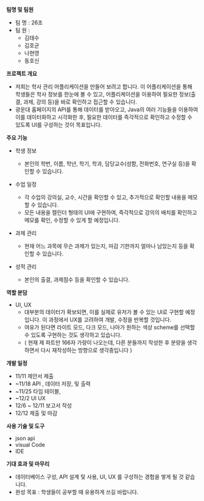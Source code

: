 
**팀명 및 팀원**
- 팀 명 : 26조
- 팀 원 :
    - 김태수
    - 김호균
    - 나현영
    - 동호신

**프로젝트 개요**
<!--
학사 관리 어플리케이션

목적 : 이 프로젝트는 학생 개인이 공부할 때 도움이 되는 시스템을 Java에서 API 활용하여 다양한 기능을 실습. 
목표 : 성공적으로 API를 사용해서 어플리케이션 빌드.
-->

<!-- 나현영 (240자) -->
- 저희는 학사 관리 어플리케이션을 만들어 보려고 합니다.
이 어플리케이션을 통해 학생들은 학사 정보를 한눈에 볼 수 있고, 어플리케이션을 이용하여 필요한 정보(출결, 과제, 강의 등)을 바로 확인하고 접근할 수 있습니다.
- 광운대 홈페이지의 API를 통해 데이터를 받아오고, Java의 여러 기능들을 이용하여 이를 데이터화하고 시각화한 후, 필요한 데이터를 즉각적으로 확인하고 수정할 수 있도록
UI를 구성하는 것이 목표입니다.

**주요 기능**
<!--
학생 정보 : 학번 이름 학년 학기 학과 담당교수(성함 전화번호)
수업 일정 : 강의실 교수 *시간(타임 테이블) *캘린더형_메모(학사 일정)
과제 관리 : 마감기한
성적 관리 : 출석관리 과제_점수
-->

<!-- 나현영 (313자) -->
- 학생 정보
    - 본인의 학번, 이름, 학년, 학기, 학과, 담당교수(성함, 전화번호, 연구실 등)을 확인할 수 있습니다.

- 수업 일정
    - 각 수업의 강의실, 교수, 시간을 확인할 수 있고, 추가적으로 확인할 내용을 메모할 수 있습니다.
    - 모든 내용을 캘린더 형태의 UI에 구현하여, 즉각적으로 강의의 배치를 확인하고 메모를 확인, 수정할 수 있게 할 예정입니다.

- 과제 관리
    - 현재 어느 과목에 무슨 과제가 있는지, 마감 기한까지 얼마나 남았는지 등을 확인할 수 있습니다.

- 성적 관리
    - 본인의 출결, 과제점수 등을 확인할 수 있습니다.

**역할 분담**
<!--
전체 : 1 메모 저장 출력 2 시간표 3 나머지 4 UI UX

김태수 : 메모 저장해서 캘린더에 표시(과제 마감)
김호균 : 수업시간에 맞춰 타임 테이블 출력, 시간표 (강의실,교수)
나현영 : UI UX
동호신 : 출석 찍히면 표에 출력, 학생 정보 출력
-->

<!-- 나현영 (본인 파트만, 166자) -->
- UI, UX
    - 대부분의 데이터가 확보되면, 이를 실제로 유저가 볼 수 있는 UI로 구현할 예정입니다. 이 과정에서 UX를 고려하여 개발, 수정을 반복할 것입니다.
    - 여유가 된다면 라이트 모드, 다크 모드, 나아가 원하는 색상 scheme를 선택할 수 있도록 구현하는 것도  생각하고 있습니다.
    - ( 현재 제 파트만 166자 가량이 나오는데, 다른 분들까지 작성한 후 분량을 생각하면서 다시 재작성하는 방향으로 생각중입니다 )

**개발 일정**
- 11/11 제안서 제출
- ~11/18 API , 데이터 저장, 및 출력
- ~11/25 타임 테이블, 
- ~12/2 UI UX
- 12/6 ~ 12/11 보고서 작성
- 12/12 제출 및 마감

**사용 기술 및 도구**
- json api
- visual Code
- IDE


**기대 효과 및 마무리**
- 데이터베이스 구성, API 설계 및 사용, UI, UX 를 구성하는 경험을 쌓게 될 것 같습니다.
- 완성 목표 : 학생들이 공부할 때 유용하게 쓰길 바랍니다.
